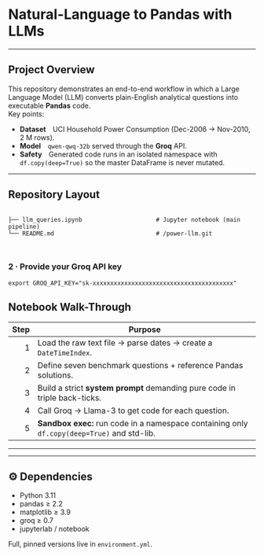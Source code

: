 
# Natural-Language to Pandas with LLMs  

---

## Project Overview
This repository demonstrates an end-to-end workflow in which a Large Language Model (LLM) converts plain-English analytical questions into executable **Pandas** code.  
Key points:

* **Dataset** UCI Household Power Consumption (Dec-2006 → Nov-2010, 2 M rows).  
* **Model** `qwen-qwq-32b` served through the **Groq** API.  
* **Safety** Generated code runs in an isolated namespace with `df.copy(deep=True)` so the master DataFrame is never mutated.  

---

## Repository Layout
```

├── llm_queries.ipynb                     # Jupyter notebook (main pipeline)                     
└── README.md                             # /power-llm.git
 
 
```

### 2 · Provide your Groq API key
```
export GROQ_API_KEY="sk-xxxxxxxxxxxxxxxxxxxxxxxxxxxxxxxxxxxxxxxx"
```


## Notebook Walk-Through
| Step | Purpose |
|-----:|---------|
| 1 | Load the raw text file → parse dates → create a `DateTimeIndex`. |
| 2 | Define seven benchmark questions + reference Pandas solutions. |
| 3 | Build a strict **system prompt** demanding pure code in triple back-ticks. |
| 4 | Call Groq → Llama-3 to get code for each question. |
| 5 | **Sandbox exec:** run code in a namespace containing only `df.copy(deep=True)` and std-lib. |

---


---

## ⚙️ Dependencies
* Python 3.11
* pandas ≥ 2.2
* matplotlib ≥ 3.9
* groq ≥ 0.7
* jupyterlab / notebook  

Full, pinned versions live in `environment.yml`.

 
